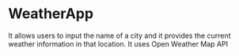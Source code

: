 # WeatherApp
It allows users to input the name of a city and it provides the current weather information in that location. It uses Open Weather Map API
